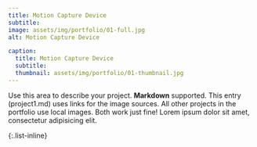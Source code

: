 ```yaml
---
title: Motion Capture Device
subtitle: 
image: assets/img/portfolio/01-full.jpg
alt: Motion Capture Device

caption:
  title: Motion Capture Device
  subtitle: 
  thumbnail: assets/img/portfolio/01-thumbnail.jpg
---
```

Use this area to describe your project. **Markdown** supported. This entry (project1.md) uses links for the image sources. All other projects in the portfolio use local images. Both work just fine! Lorem ipsum dolor sit amet, consectetur adipisicing elit. 

{:.list-inline}
<!-- - Date: January 2017 -->
<!-- - Client: Threads -->
<!-- - Category: Illustration -->

